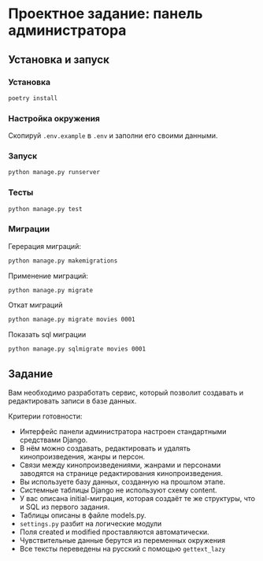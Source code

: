 # Проектное задание: панель администратора

## Установка и запуск

### Установка
```bash
poetry install
```

### Настройка окружения
Скопируй `.env.example` в `.env` и заполни его своими данными.

### Запуск
```bash
python manage.py runserver
```

### Тесты
```bash
python manage.py test
```

### Миграции

Герерация миграций:
```bash
python manage.py makemigrations
```

Применение миграций:
```bash
python manage.py migrate
```

Откат миграций
```bash
python manage.py migrate movies 0001
```

Показать sql миграции
```bash
python manage.py sqlmigrate movies 0001
```

## Задание
Вам необходимо разработать сервис, который позволит создавать и редактировать записи в базе данных.

Критерии готовности:

- Интерфейс панели администратора настроен стандартными средствами Django.
- В нём можно создавать, редактировать и удалять кинопроизведения, жанры и персон.
- Связи между кинопроизведениями, жанрами и персонами заводятся на странице редактирования кинопроизведения.
- Вы используете базу данных, созданную на прошлом этапе.
- Системные таблицы Django не используют схему content.
- У вас описана initial-миграция, которая создаёт те же структуры, что и SQL из первого задания.
- Таблицы описаны в файле models.py.
- `settings.py` разбит на логические модули
- Поля created и modified проставляются автоматически.
- Чувствительные данные берутся из переменных окружения
- Все тексты переведены на русский с помощью `gettext_lazy`
